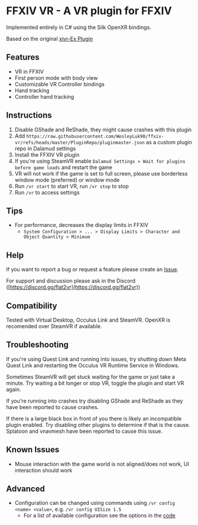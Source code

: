 # FFXIV VR - A VR plugin for FFXIV

Implemented entirely in C# using the Silk OpenXR bindings.

Based on the original [xivr-Ex Plugin](https://github.com/ProjectMimer/xivr-Ex)

## Features

-   VR in FFXIV
-   First person mode with body view
-   Customizable VR Controller bindings
-   Hand tracking
-   Controller hand tracking

## Instructions

1. Disable GShade and ReShade, they might cause crashes with this plugin
2. Add `https://raw.githubusercontent.com/WesleyLuk90/ffxiv-vr/refs/heads/master/PluginRepo/pluginmaster.json` as a custom plugin repo in Dalamud settings
3. Install the FFXIV VR plugin
4. If you're using SteamVR enable `Dalamud Settings > Wait for plugins before game loads` and restart the game
5. VR will not work if the game is set to full screen, please use borderless window mode (preferred) or window mode
6. Run `/vr start` to start VR, run `/vr stop` to stop
7. Run `/vr` to access settings

## Tips

-   For performance, decreases the display limits in FFXIV
    -   `System Configuration > ... > Display Limits > Character and Object Quantity > Minimum`

## Help

If you want to report a bug or request a feature please create an [Issue](https://github.com/WesleyLuk90/ffxiv-vr/issues).

For support and discussion please ask in the Discord ([https://discord.gg/flat2vr](https://discord.gg/flat2vr))

## Compatibility

Tested with Virtual Desktop, Occulus Link and SteamVR. OpenXR is recomended over SteamVR if available.

## Troubleshooting

If you're using Quest Link and running into issues, try shutting down Meta Quest Link and restarting the Occulus VR Runtime Service in Windows.

Sometimes SteamVR will get stuck waiting for the game or just take a minute. Try waiting a bit longer or stop VR, toggle the plugin and start VR again.

If you're running into crashes try disabling GShade and ReShade as they have been reported to cause crashes.

If there is a large black box in front of you there is likely an incompatible plugin enabled. Try disabling other plugins to determine if that is the cause. Splatoon and vnavmesh have been reported to cause this issue.

## Known Issues

-   Mouse interaction with the game world is not aligned/does not work, UI interaction should work

## Advanced

-   Configuration can be changed using commands using `/vr config <name> <value>`, e.g. `/vr config UISize 1.5`
    -   For a list of available configuration see the options in the [code](https://github.com/WesleyLuk90/ffxiv-vr/blob/master/FfxivVr/ConfigWindow.cs#L34)
